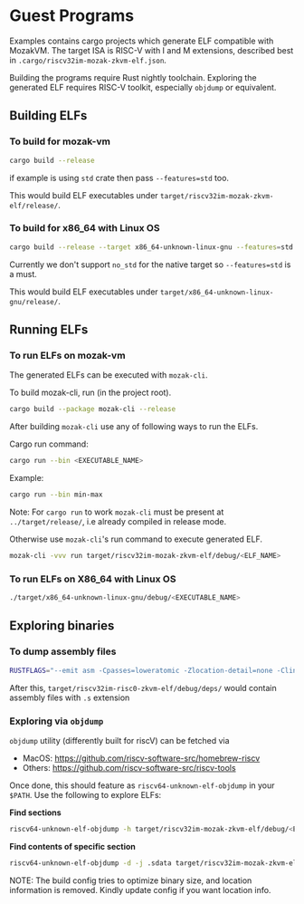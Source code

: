 # Guest Programs

Examples contains cargo projects which generate ELF compatible with MozakVM. The target ISA is RISC-V with I and M extensions, described best in `.cargo/riscv32im-mozak-zkvm-elf.json`.

Building the programs require Rust nightly toolchain. Exploring the generated ELF requires RISC-V toolkit, especially `objdump` or equivalent.

## Building ELFs

### To build for mozak-vm
```bash
cargo build --release
```
if example is using `std` crate then pass `--features=std` too.

This would build ELF executables under `target/riscv32im-mozak-zkvm-elf/release/`.

### To build for x86_64 with Linux OS
```bash
cargo build --release --target x86_64-unknown-linux-gnu --features=std
```
Currently we don't support `no_std` for the native target so `--features=std` is a must.

This would build ELF executables under `target/x86_64-unknown-linux-gnu/release/`.

## Running ELFs

### To run ELFs on mozak-vm
The generated ELFs can be executed with `mozak-cli`.

To build mozak-cli, run (in the project root).
```bash
cargo build --package mozak-cli --release
```

After building `mozak-cli` use any of following ways to run the ELFs.

Cargo run command:

```bash
cargo run --bin <EXECUTABLE_NAME>
```

Example:

```bash
cargo run --bin min-max
```

Note: For `cargo run` to work `mozak-cli` must be present at `../target/release/`, i.e already compiled in release mode.

Otherwise use `mozak-cli`'s run command to execute generated ELF.
```bash
mozak-cli -vvv run target/riscv32im-mozak-zkvm-elf/debug/<ELF_NAME>

```
### To run ELFs on X86_64 with Linux OS
```bash
./target/x86_64-unknown-linux-gnu/debug/<EXECUTABLE_NAME>
```

## Exploring binaries
### To dump assembly files
```bash
RUSTFLAGS="--emit asm -Cpasses=loweratomic -Zlocation-detail=none -Clink-arg=-T./.cargo/riscv32im-mozak-zkvm.ld" cargo +nightly build --target ../.cargo/riscv32im-mozak-zkvm-elf.json
```
After this, `target/riscv32im-risc0-zkvm-elf/debug/deps/` would contain assembly files with `.s` extension

### Exploring via `objdump`
`objdump` utility (differently built for riscV) can be fetched via
- MacOS: https://github.com/riscv-software-src/homebrew-riscv
- Others: https://github.com/riscv-software-src/riscv-tools

Once done, this should feature as `riscv64-unknown-elf-objdump` in your `$PATH`. Use the following to explore ELFs:

**Find sections**
```bash
riscv64-unknown-elf-objdump -h target/riscv32im-mozak-zkvm-elf/debug/<ELF_NAME>
```
**Find contents of specific section**
```bash
riscv64-unknown-elf-objdump -d -j .sdata target/riscv32im-mozak-zkvm-elf/debug/<ELF_NAME>
```

NOTE: The build config tries to optimize binary size, and location information is removed. Kindly update config if you want location info.
